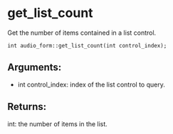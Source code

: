 # get_list_count
Get the number of items contained in a list control.

`int audio_form::get_list_count(int control_index);`

## Arguments:
* int control_index: index of the list control to query.

## Returns:
int: the number of items in the list.

